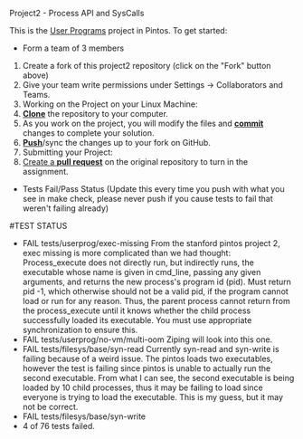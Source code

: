  Project2 - Process API and SysCalls

This is the [User Programs][userprog] project in Pintos. To get started:

- Form a team of 3 members

1. Create a fork of this project2 repository (click on the "Fork" button above)
1. Give your team write permissions under Settings -> Collaborators and Teams.
1. Working on the Project on your Linux Machine:
  2. [**Clone**][ref-clone] the repository to your computer.
  2. As you work on the project, you will modify the files and [**commit**][ref-commit] changes to complete your solution.
  2. [**Push**][ref-push]/sync the changes up to your fork on GitHub.
1. Submitting your Project:
  2. [Create a **pull request**][pull-request] on the original repository to turn in the assignment.

- Tests Fail/Pass Status (Update this every time you push with what you see in make check,
please never push if you cause tests to fail that weren't failing already)

#TEST STATUS
- FAIL tests/userprog/exec-missing
From the stanford pintos project 2, exec missing is more complicated than we had thought:
Process_execute does not directly run, but indirectly runs, the executable whose name is given in cmd_line, passing any given arguments, and returns the new process's program id (pid). Must return pid -1, which otherwise should not be a valid pid, if the program cannot load or run for any reason. Thus, the parent process cannot return from the process_execute until it knows whether the child process successfully loaded its executable. You must use appropriate synchronization to ensure this.
- FAIL tests/userprog/no-vm/multi-oom
Ziping will look into this one.
- FAIL tests/filesys/base/syn-read
Currently syn-read and syn-write is failing because of a weird issue. The pintos loads two executables, however the test is failing 
since pintos is unable to actually run the second executable. From what I can see, the second executable is being loaded by 10 child processes, thus it may be failing to load since everyone is trying to load the executable. This is my guess, but it may not be correct.
- FAIL tests/filesys/base/syn-write
- 4 of 76 tests failed.




<!-- Links -->
[userprog]: https://web.stanford.edu/class/cs140/projects/pintos/pintos_3.html#SEC32
[forking]: https://guides.github.com/activities/forking/
[ref-clone]: http://gitref.org/creating/#clone
[ref-commit]: http://gitref.org/basic/#commit
[ref-push]: http://gitref.org/remotes/#push
[pull-request]: https://help.github.com/articles/creating-a-pull-request
[raw]: https://raw.githubusercontent.com/education/guide/master/docs/forks.md
